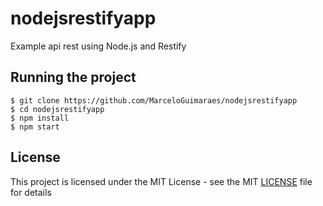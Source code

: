# nodejsrestifyapp
Example api rest using Node.js and Restify

## Running the project

```
$ git clone https://github.com/MarceloGuimaraes/nodejsrestifyapp
$ cd nodejsrestifyapp
$ npm install
$ npm start
```

## License

This project is licensed under the MIT License - see the MIT [LICENSE](LICENSE) file for details
